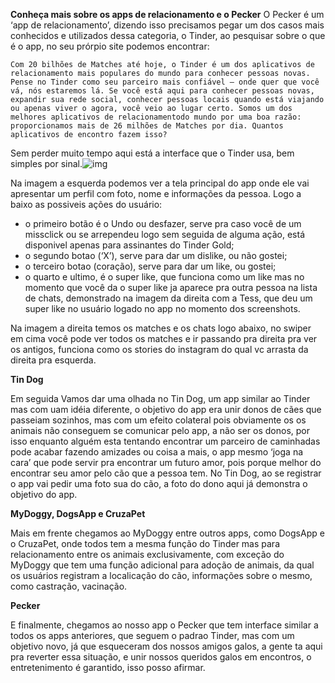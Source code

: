 **Conheça mais sobre os apps de relacionamento e o Pecker**
O Pecker é um ‘app de relacionamento’, dizendo isso precisamos pegar um dos casos mais conhecidos e utilizados dessa categoria, o Tinder, ao pesquisar sobre o que é o app, no seu prórpio site podemos encontrar:

`Com 20 bilhões de Matches até hoje, o Tinder é um dos aplicativos de relacionamento mais populares do mundo para conhecer pessoas novas. Pense no Tinder como seu parceiro mais confiável — onde quer que você vá, nós estaremos lá. Se você está aqui para conhecer pessoas novas, expandir sua rede social, conhecer pessoas locais quando está viajando ou apenas viver o agora, você veio ao lugar certo. Somos um dos melhores aplicativos de relacionamentodo mundo por uma boa razão: proporcionamos mais de 26 milhões de Matches por dia. Quantos aplicativos de encontro fazem isso?` 

Sem perder muito tempo aqui está a interface que o Tinder usa, bem simples por sinal.![img](https://lh3.googleusercontent.com/E7wMLe3cKmB1bW-__9kJrLLYWZtV9gMJ9iF_gsFfPfORmdfCkMDCC0z63EgE_mAxacg2BCKTO91R6Uj35yn53JPPJOoWw482nbfh2vO5l3MfIoTRor5za8gj6ZPecblHC2cfz0SR)

Na imagem a esquerda podemos ver a tela principal do app onde ele vai apresentar um perfil com foto, nome e informações da pessoa. Logo a baixo as possiveis ações do usuário:

- o primeiro botão é o Undo ou desfazer, serve pra caso você de um missclick ou se arrependeu logo sem seguida de alguma ação, está disponivel apenas para assinantes do Tinder Gold;
- o segundo botao (‘X’), serve para dar um dislike, ou não gostei;
- o terceiro botao (coração), serve para dar um like, ou gostei;
- o quarto e ultimo, é o super like, que funciona como um like mas no momento que você da o super like ja aparece pra outra pessoa na lista de chats, demonstrado na imagem da direita com a Tess, que deu um super like no usuário logado no app no momento dos screenshots.

Na imagem a direita temos os matches e os chats logo abaixo, no swiper em cima você pode ver todos os matches e ir passando pra direita pra ver os antigos, funciona como os stories do instagram do qual vc arrasta da direita pra esquerda.



**Tin Dog**

Em seguida Vamos dar uma olhada no Tin Dog, um app similar ao Tinder mas com uam idéia diferente, o objetivo do app era unir donos de cães que passeiam sozinhos, mas com um efeito colateral pois obviamente os os animais não conseguem se comunicar pelo app, a não ser os donos, por isso enquanto alguém esta tentando encontrar um parceiro de caminhadas pode acabar fazendo amizades ou coisa a mais, o app mesmo ‘joga na cara’ que pode servir pra encontrar um futuro amor, pois porque melhor do encontrar seu amor pelo cão que a pessoa tem. No Tin Dog, ao se registrar o app vai pedir uma foto sua do cão, a foto do dono aqui já demonstra o objetivo do app.



**MyDoggy, DogsApp e CruzaPet**

Mais em frente chegamos ao MyDoggy entre outros apps, como DogsApp e o CruzaPet, onde todos tem a mesma função do Tinder mas para relacionamento entre os animais exclusivamente, com exceção do MyDoggy que tem uma função adicional para adoção de animais, da qual os usuários registram a localicação do cão, informações sobre o mesmo, como castração, vacinação.



**Pecker**

E finalmente, chegamos ao nosso app o Pecker que tem interface similar a todos os apps anteriores, que seguem o padrao Tinder, mas com um objetivo novo, já que esqueceram dos nossos amigos galos, a gente ta aqui pra reverter essa situação, e unir nossos queridos galos em encontros, o entretenimento é garantido, isso posso afirmar.